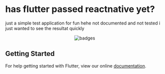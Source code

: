 # has flutter passed reactnative yet?
just a simple test application for fun hehe 
not documented and not tested
i just wanted to see the resultat quickly

<p align="center">
  <img src="https://i.imgur.com/wTuQ9HF.gif" alt="badges" style="margin:auto">
</p>


## Getting Started

For help getting started with Flutter, view our online
[documentation](https://flutter.io/).
